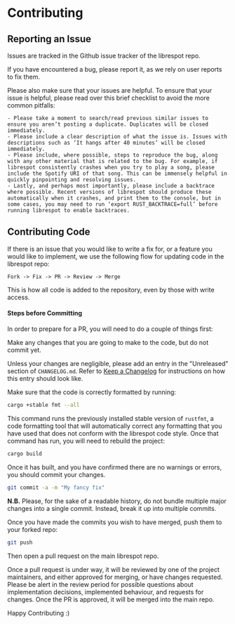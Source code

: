 # Contributing

## Reporting an Issue

Issues are tracked in the Github issue tracker of the librespot repo.

If you have encountered a bug, please report it, as we rely on user reports to fix them.

Please also make sure that your issues are helpful. To ensure that your issue is helpful, please read over this brief checklist to avoid the more common pitfalls:

	- Please take a moment to search/read previous similar issues to ensure you aren’t posting a duplicate. Duplicates will be closed immediately.
	- Please include a clear description of what the issue is. Issues with descriptions such as ‘It hangs after 40 minutes’ will be closed immediately.
	- Please include, where possible, steps to reproduce the bug, along with any other material that is related to the bug. For example, if librespot consistently crashes when you try to play a song, please include the Spotify URI of that song. This can be immensely helpful in quickly pinpointing and resolving issues.
	- Lastly, and perhaps most importantly, please include a backtrace where possible. Recent versions of librespot should produce these automatically when it crashes, and print them to the console, but in some cases, you may need to run ‘export RUST_BACKTRACE=full’ before running librespot to enable backtraces.

## Contributing Code

If there is an issue that you would like to write a fix for, or a feature you would like to implement, we use the following flow for updating code in the librespot repo:

```
Fork -> Fix -> PR -> Review -> Merge
```

This is how all code is added to the repository, even by those with write access.

#### Steps before Committing

In order to prepare for a PR, you will need to do a couple of things first:

Make any changes that you are going to make to the code, but do not commit yet.

Unless your changes are negligible, please add an entry in the "Unreleased" section of `CHANGELOG.md`. Refer to [Keep a Changelog](https://keepachangelog.com/en/1.0.0/) for instructions on how this entry should look like.

Make sure that the code is correctly formatted by running:
```bash
cargo +stable fmt --all
```

This command runs the previously installed stable version of ```rustfmt```, a code formatting tool that will automatically correct any formatting that you have used that does not conform with the librespot code style. Once that command has run, you will need to rebuild the project:

```bash
cargo build
```

Once it has built, and you have confirmed there are no warnings or errors, you should commit your changes.

```bash
git commit -a -m "My fancy fix"
```

**N.B.** Please, for the sake of a readable history, do not bundle multiple major changes into a single commit. Instead, break it up into multiple commits.

Once you have made the commits you wish to have merged, push them to your forked repo:

```bash
git push
```

Then open a pull request on the main librespot repo.

Once a pull request is under way, it will be reviewed by one of the project maintainers, and either approved for merging, or have changes requested. Please be alert in the review period for possible questions about implementation decisions, implemented behaviour, and requests for changes. Once the PR is approved, it will be merged into the main repo.

Happy Contributing :)
